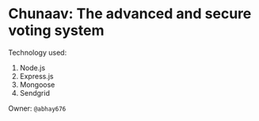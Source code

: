 # Chunaav: The advanced and secure voting system

Technology used:

1. Node.js
2. Express.js
3. Mongoose
4. Sendgrid

Owner: `@abhay676`
